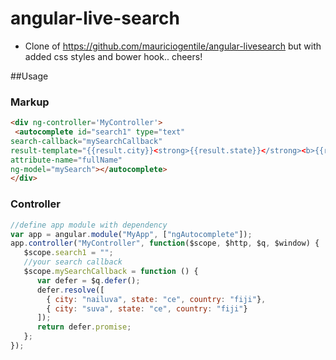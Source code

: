 angular-live-search
===========
 - Clone of https://github.com/mauriciogentile/angular-livesearch but with added css styles and bower hook.. cheers!

##Usage

### Markup

```html
<div ng-controller='MyController'>
 <autocomplete id="search1" type="text"
search-callback="mySearchCallback"
result-template="{{result.city}}<strong>{{result.state}}</strong><b>{{result.country}}</b>"
attribute-name="fullName"
ng-model="mySearch"></autocomplete>
</div>
```

### Controller

```js
//define app module with dependency
var app = angular.module("MyApp", ["ngAutocomplete"]);
app.controller("MyController", function($scope, $http, $q, $window) {
   $scope.search1 = "";
   //your search callback
   $scope.mySearchCallback = function () {
      var defer = $q.defer();
      defer.resolve([
        { city: "nailuva", state: "ce", country: "fiji"},
        { city: "suva", state: "ce", country: "fiji"}
      ]);
      return defer.promise;
   };
});
```
